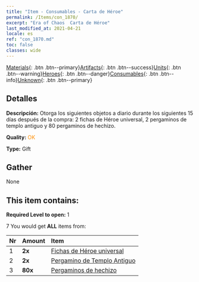 ```yaml
---
title: "Item - Consumables - Carta de Héroe"
permalink: /Items/con_1870/
excerpt: "Era of Chaos  Carta de Héroe"
last_modified_at: 2021-04-21
locale: es
ref: "con_1870.md"
toc: false
classes: wide
---
```

 [Materials](/es/Items/){: .btn .btn--primary}[Artifacts](/es/Items/Artifacts/){: .btn .btn--success}[Units](/es/Items/Units/){: .btn .btn--warning}[Heroes](/es/Items/Heroes/){: .btn .btn--danger}[Consumables](/es/Items/Consumables/){: .btn .btn--info}[Unknown](/es/Items/Unknown/){: .btn .btn--primary}

## Detalles
 **Descripción:** Otorga los siguientes objetos a diario durante los siguientes 15 días después de la compra: 2 fichas de Héroe universal, 2 pergaminos de templo antiguo y 80 pergaminos de hechizo.

 **Quality:** <span style="color: #FF8C00">OK</span>

 **Type:** Gift

## Gather

  None

## This item contains:

 **Required Level to open:** 1

 7 You would get **ALL** items  from:

  | Nr | Amount |     Item    |
  |:---|:-------|:------------|
  | 1 |  **2x** | [Fichas de Héroe universal](/es/Items/her_358/) |  | 
  | 2 |  **2x** | [Pergamino de Templo Antiguo](/es/Items/con_697/) |  | 
  | 3 |  **80x** | [Pergaminos de hechizo](/es/Items/con_694/) |  | 
